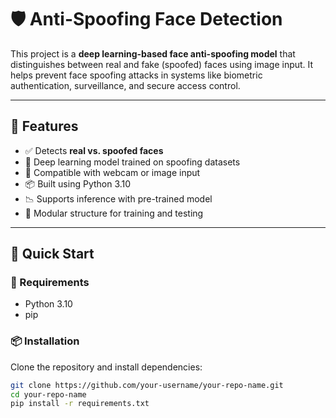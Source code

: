 # 🛡️ Anti-Spoofing Face Detection

This project is a **deep learning-based face anti-spoofing model** that distinguishes between real and fake (spoofed) faces using image input. It helps prevent face spoofing attacks in systems like biometric authentication, surveillance, and secure access control.

---

## 📌 Features

- ✅ Detects **real vs. spoofed faces**
- 🤖 Deep learning model trained on spoofing datasets
- 🧪 Compatible with webcam or image input
- 📦 Built using Python 3.10
- 📉 Supports inference with pre-trained model
- 📁 Modular structure for training and testing

---

## 🚀 Quick Start

### 🔧 Requirements

- Python 3.10
- pip

### 📦 Installation

Clone the repository and install dependencies:

```bash
git clone https://github.com/your-username/your-repo-name.git
cd your-repo-name
pip install -r requirements.txt
